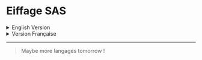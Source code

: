 # Eiffage SAS

<details>
<Summary>English Version</Summary>

## Welcome to my internship section at Eiffage SAS!

So, during my first year of my French Senior technician certificate, I needed to do an internship. So the company Eiffage SAS was kind enough to accept me inside their teams to do some databases and IT management. 

During this traineeship, I've worked with two teams. The first has a mission to update a software made for on-field workers who worked to maintain mobile network antennas all over France. Mine was to get the reports of workers to check if in the reports there is anything new to the database, and if I observe something different, make the modification to put the database up-to-date. I've also done some Excel macros to help office workers who get a lot of different information from reports in different Excel sheets to make all this information in only one proper Excel sheet.

> I've done for three weeks, and after I have switched to another team to learn as much as I could.

For the other team, it was an IT team, whose job was very intense due to the agency switching companies from SNEF Telecom to Eiffage. So their main priorities were to change everything server-wise in the different agencies bought all over France. For the switch, I could see how they worked to change the local server and exchange with different agencies and professionals. I could also see them working on the maintenance of the local server and on issues that could affect employees. As for myself, I've mainly worked on to help on every issue, IT-wise, that could happen inside the agency, like helping employees when something doesn't work on a computer, renewing licenses keys, helping to understand how devices work, etc. The main thing that I've done was to recover the pre-made website named GLPI which is open-source, to put it on the local server. It was used as a ticketing solution to send issue-regard messages to network admin to treat every problem that could happen in the company. I've linked it to the Active Directory to permit employees to connect with their Windows logs. I've also changed the source code to make it appear with Eiffage colors and logo.

>***GLPI Webisite with Eiffage colors wich looks really cool!***

![GLPI Website with Eiffage colors which looks really cool!](https://github.com/leandrePerret/Portfolio/blob/test/GLPI.jpg)

And so that's all concerning my internship !

## Resource

The only resource that I've got is my internship report, which is brought in the files on this branch; you can check it up here!

[!NOTE]
I've only got a French version of it; maybe someday there's going to be an English version, but I don't think.

[!IMPORTANT]
So that's all for this branch; if you have any questions or want to talk about it, don't hesitate to contact me!
</Details>


<details>
<Summary>Version Française</Summary>

## Bienvenue dans la section de mon stage chez Eiffage SAS!

Lors de ma première année de brevet de technicien supérieur français, j'ai eu besoin de faire un stage pour conclure mon année. La société Eiffage SAS a donc eu la gentillesse de m'accueillir au sein de ses équipes pour effectuer des travaux sur des bases de données et de gestion de réseau et matériels informatiques. 

Au cours de ce stage, j'ai travaillé avec deux équipes. La première avait pour mission de mettre à jour un logiciel destiné aux ouvriers de terrain qui travaillaient à l'entretien des antennes de réseau mobile dans toute la France. Ma tâche consistait à recevoir les rapports des travailleurs pour vérifier s'il y avait du nouveau dans la base de données, et si j'observais quelque chose de différent, je faisais les modifications nécessaires pour mettre la base de données à jour. J'ai également créé des macros Excel pour aider les employés de bureau qui reçoivent beaucoup d'informations différentes à partir de rapports dans différentes feuilles Excel, à regrouper toutes ces informations dans une seule feuille Excel appropriée.

> J'ai travaillé pendant trois semaines, puis j'ai changé vers une autre équipe pour apprendre le plus que je le pouvais.

Pour l'autre équipe, il s'agissait d'une équipe informatique, dont le travail était très intense en raison du changement d'entreprise de l'agence, qui est passée de SNEF Telecom à Eiffage. Leurs principales priorités étaient donc de tout changer au niveau des serveurs dans les différentes agences achetées dans toute la France. Pour le changement, j'ai pu voir comment ils travaillaient pour changer le serveur local et échanger avec les différentes agences et les professionnels. J'ai également pu les voir travailler sur la maintenance du serveur local et gérer tout les problèmes au sein de l'entreprise. En ce qui me concerne, j'ai principalement travaillé pour aider à résoudre tous les problèmes informatiques pouvant survenir au sein de l'agence, comme aider les employés lorsque quelque chose ne fonctionne pas sur un ordinateur, renouveler les clés de licence, aider à comprendre le fonctionnement des appareils, etc. La principale chose que j'ai faite a été de récupérer le site web pré-fait nommé GLPI qui est open-source, pour le mettre sur le serveur local. Il était utilisé comme solution de ticketing pour envoyer des messages d'alerte à l'administrateur réseau afin de traiter tous les problèmes pouvant survenir dans l'entreprise. 
Je l'ai relié à l'Active Directory pour permettre aux employés de se connecter avec leurs logs Windows. J'ai également modifié le code source pour qu'il apparaisse avec les couleurs et le logo d'Eiffage.

>***Le site GLPI modifié aux couleurs Eiffage avec un rendu vraiment propre!***

![Le site GLPI modifié aux couleurs Eiffage avec un rendu vraiment propre!](https://github.com/leandrePerret/Portfolio/blob/test/GLPI.jpg)

Et voilà, c'est tout pour mon stage !

## Ressource

La seule ressource que j'ai est mon rapport de stage, qui se trouve dans les fichiers de cette branche; vous pouvez le consulter ici !

[!IMPORTANT]
C'est donc tout pour cette branche; si vous avez des questions ou voulez en parler, n'hésitez pas à me contacter !

</details>

---
>Maybe more langages tomorrow !